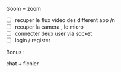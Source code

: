 Goom = zoom 

-[ ] recuper le flux video des different app  /n
-[ ] recuper la camera , le micro 
-[ ] connecter deux user via socket
-[ ] login / register 

Bonus : 

chat + fichier 
